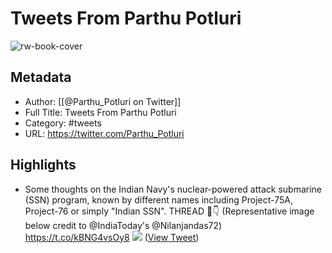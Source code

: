 # Tweets From Parthu Potluri

![rw-book-cover](https://pbs.twimg.com/profile_images/1757860105859764224/TSknP0hz.jpg)

## Metadata
- Author: [[@Parthu_Potluri on Twitter]]
- Full Title: Tweets From Parthu Potluri
- Category: #tweets
- URL: https://twitter.com/Parthu_Potluri

## Highlights
- Some thoughts on the Indian Navy's nuclear-powered attack submarine (SSN) program, known by different names including Project-75A, Project-76 or simply "Indian SSN".
  THREAD 🧵👇
  (Representative image below credit to @IndiaToday's @Nilanjandas72) https://t.co/kBNG4vsOy8
  ![](https://pbs.twimg.com/media/FAwuSbRVkAkAAlo.jpg) ([View Tweet](https://twitter.com/Parthu_Potluri/status/1444631861502767109))
